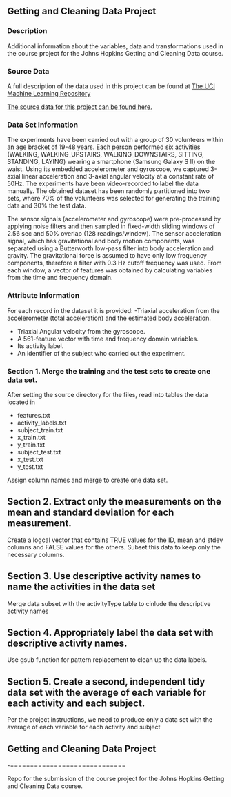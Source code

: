 ## Getting and Cleaning Data Project

 ### Description
 Additional information about the variables, data and transformations used in the course project for the Johns Hopkins Getting and Cleaning Data course.
 
 ### Source Data
 A full description of the data used in this project can be found at [The UCI Machine Learning Repository](http://archive.ics.uci.edu/ml/datasets/Human+Activity+Recognition+Using+Smartphones)
 
 [The source data for this project can be found here.](https://d396qusza40orc.cloudfront.net/getdata%2Fprojectfiles%2FUCI%20HAR%20Dataset.zip)
 
 ### Data Set Information
 The experiments have been carried out with a group of 30 volunteers within an age bracket of 19-48 years. Each person performed six activities (WALKING, WALKING_UPSTAIRS, WALKING_DOWNSTAIRS, SITTING, STANDING, LAYING) wearing a smartphone (Samsung Galaxy S II) on the waist. Using its embedded accelerometer and gyroscope, we captured 3-axial linear acceleration and 3-axial angular velocity at a constant rate of 50Hz. The experiments have been video-recorded to label the data manually. The obtained dataset has been randomly partitioned into two sets, where 70% of the volunteers was selected for generating the training data and 30% the test data. 
 
 The sensor signals (accelerometer and gyroscope) were pre-processed by applying noise filters and then sampled in fixed-width sliding windows of 2.56 sec and 50% overlap (128 readings/window). The sensor acceleration signal, which has gravitational and body motion components, was separated using a Butterworth low-pass filter into body acceleration and gravity. The gravitational force is assumed to have only low frequency components, therefore a filter with 0.3 Hz cutoff frequency was used. From each window, a vector of features was obtained by calculating variables from the time and frequency domain.
 
 ### Attribute Information
 For each record in the dataset it is provided: 
 -Triaxial acceleration from the accelerometer (total acceleration) and the estimated body acceleration. 
 - Triaxial Angular velocity from the gyroscope. 
 - A 561-feature vector with time and frequency domain variables. 
 - Its activity label. 
 - An identifier of the subject who carried out the experiment.
 
 ### Section 1. Merge the training and the test sets to create one data set.
 After setting the source directory for the files, read into tables the data located in
 - features.txt
 - activity_labels.txt
 - subject_train.txt
 - x_train.txt
 - y_train.txt
 - subject_test.txt
 - x_test.txt
 - y_test.txt
 
 Assign column names and merge to create one data set.
 
 ## Section 2. Extract only the measurements on the mean and standard deviation for each measurement. 
 Create a logcal vector that contains TRUE values for the ID, mean and stdev columns and FALSE values for the others.
 Subset this data to keep only the necessary columns.
 
 ## Section 3. Use descriptive activity names to name the activities in the data set
 Merge data subset with the activityType table to cinlude the descriptive activity names
 
 ## Section 4. Appropriately label the data set with descriptive activity names.
 Use gsub function for pattern replacement to clean up the data labels.
 
 ## Section 5. Create a second, independent tidy data set with the average of each variable for each activity and each subject. 
 Per the project instructions, we need to produce only a data set with the average of each veriable for each activity and subject
 
  ## Getting and Cleaning Data Project
 -=============================
 
  Repo for the submission of the course project for the Johns Hopkins Getting and Cleaning Data course.
